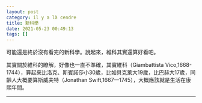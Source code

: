 ```yaml
---
layout: post
category: il y a là cendre
title: 新科學
date: 2021-05-23 00:49:13
tags: []
---
```


可能還是終於沒有看完的新科學。說起來，維科其實還算好看吧。

其實關於維科的瞭解，好像也一直不準確，其實維科（Giambattista Vico,1668-1744），算起來比洛克、斯賓諾莎小30歲，比如貝克萊大19歲，比巴赫大17歲，同齡人大概要算斯威夫特（Jonathan Swift,1667—1745），大概應該就是生活在康熙年間。





------





